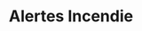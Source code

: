 ---
lang: fr
title: Alertes Incendie
image: ../../static/images/cards/icon-fire-alarm.png
imageAlt: Test
description: Kidola tient à jour vos présences, vous savez à tout moment combien d’enfants sont présents. En cas (d’exercice) incendie vous récupérez un PDF qui indique tous les enfants présents et les coordonnées des parents.
---